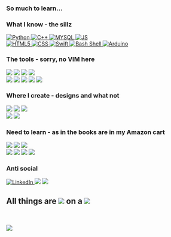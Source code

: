 ### So much to learn...
<!--  Skills -->
<h3>What I know - the sillz</h3>
<div class="column">
<a href="https://www.python.org">
<img alt="Python" src="https://img.shields.io/badge/Python-14354C?style=for-the-badge&logo=python&logoColor=white"/>
</a> <!-- Python -->
<a href="https://cplusplus.com">
<img alt="C++" src="https://img.shields.io/badge/C++-14354C?style=for-the-badge&logoColor=white"/>
</a> <!-- C++ -->
<a href="https://www.mysql.com">
<img alt="MYSQL" src="https://img.shields.io/badge/MySQL-00000F?style=for-the-badge&logo=mysql&logoColor=white"/>
</a> <!-- MYSQL -->
<a href="https://www.javascript.com">
<img alt="JS" src="https://img.shields.io/badge/JavaScript-323330?style=for-the-badge&logo=javascript&logoColor=F7DF1E"/>
</a> <!-- JS -->
</div>
<div class="column">
<a href="https://developer.mozilla.org/en-US/docs/Glossary/HTML5">
<img alt="HTML5" src="https://img.shields.io/badge/HTML5-E34F26?style=for-the-badge&logo=html5&logoColor=white"/>
</a> <!-- HTML5 -->
<a href="https://developer.mozilla.org/en-US/docs/Web/CSS">
<img alt="CSS" src="https://img.shields.io/badge/HTML5-E34F26?style=for-the-badge&logo=html5&logoColor=white"/>
</a> <!-- CSS -->
<a href="https://developer.apple.com/swift/">
<img alt="Swift" src="https://img.shields.io/badge/Swift-FA7343?style=for-the-badge&logo=swift&logoColor=white"/>
</a> <!-- Swift -->
<a href="https://www.tutorialspoint.com/unix/shell_scripting.htm">
<img alt="Bash Shell" src="https://img.shields.io/badge/Shell_Script-121011?style=for-the-badge&logo=gnu-bash&logoColor=white"/>
</a> <!-- Bash -->
<a href="https://www.arduino.cc">
<img alt="Arduino" src="https://img.shields.io/badge/Arduino-00979D?style=for-the-badge&logo=Arduino&logoColor=white"/>
</a> <!-- Arduino -->
</div>
<!-- Extra tools.  -->
<h3>The tools - sorry, no VIM here</h3>
<div class="column">
<img src="https://img.shields.io/badge/mac%20os-000000?style=for-the-badge&logo=apple&logoColor=white"/>  <!-- MAC OS -->
<img src="https://img.shields.io/badge/Ubuntu-E95420?style=for-the-badge&logo=ubuntu&logoColor=white"/>  <!-- Ubuntu -->
<img src="https://img.shields.io/badge/Emacs-%237F5AB6.svg?&style=for-the-badge&logo=gnu-emacs&logoColor=white"/>  <!-- Emacs -->
<img src="https://img.shields.io/badge/Visual_Studio_Code-0078D4?style=for-the-badge&logo=visual%20studio%20code&logoColor=white"/> <!-- VS Code -->
</div>
<div class="column">
<img src="https://img.shields.io/badge/Xcode-007ACC?style=for-the-badge&logo=Xcode&logoColor=white"/> <!-- XCode -->
<img src="https://img.shields.io/badge/sublime_text-%23575757.svg?&style=for-the-badge&logo=sublime-text&logoColor=important"/> <!-- Sublime -->
<img src="https://img.shields.io/badge/Notion-000000?style=for-the-badge&logo=notion&logoColor=white"/> <!-- Notion -->
<img src="https://img.shields.io/badge/Trello-0052CC?style=for-the-badge&logo=trello&logoColor=white"/> <!-- Trello -->
<img src="https://img.shields.io/badge/Jira-0052CC?style=for-the-badge&logo=Jira&logoColor=white"/> <!-- Jira -->
</div>
<!--  Design -->
<h3>Where I create - designs and what not</h3>
<div class="column">
<img src="https://img.shields.io/badge/Sketch-FFB387?style=for-the-badge&logo=sketch&logoColor=black"/> <!-- Sketch -->
<img src="https://img.shields.io/badge/Figma-F24E1E?style=for-the-badge&logo=figma&logoColor=white"/> <!-- Figma -->
<img src="https://img.shields.io/badge/Adobe%20XD-470137?style=for-the-badge&logo=Adobe%20XD&logoColor=#FF61F6"/> <!-- Adobe XD -->
</div>
<div class="column">
<img src="https://img.shields.io/badge/Adobe%20Creative%20Cloud-DA1F26?style=for-the-badge&logo=Adobe%20Creative%20Cloud&logoColor=white"/> <!-- Adobe CC -->
<img src="https://img.shields.io/badge/blender-%23F5792A.svg?style=for-the-badge&logo=blender&logoColor=white"/> <!-- Blender -->
</div>
<!--     Need to learn -->
<h3>Need to learn - as in the books are in my Amazon cart</h3>
<div class="column">
<img src="https://img.shields.io/badge/Amazon_AWS-232F3E?style=for-the-badge&logo=amazon-aws&logoColor=white"/> <!-- AWS -->
<img src="https://img.shields.io/badge/MongoDB-4EA94B?style=for-the-badge&logo=mongodb&logoColor=white"/> <!-- MONGO -->
<img src="https://img.shields.io/badge/Flutter-02569B?style=for-the-badge&logo=flutter&logoColor=white"/> <!-- Flutter -->
</div>
<div class="column">
<img src="https://img.shields.io/badge/Rust-000000?style=for-the-badge&logo=rust&logoColor=white"/> <!-- RUST -->
<img src="https://img.shields.io/badge/Svelte-4A4A55?style=for-the-badge&logo=svelte&logoColor=FF3E00"/> <!-- Svelte -->
<img src="https://img.shields.io/badge/Unity-100000?style=for-the-badge&logo=unity&logoColor=white"/> <!-- Unity -->
<img src="https://img.shields.io/badge/Salesforce-00A1E0?style=for-the-badge&logo=Salesforce&logoColor=white"/> <!-- Salesforce -->
<!--  Social -->
<h3>Anti social</h3>
<div class="row">
<div class="column">
<a target="_blank" rel="noopener noreferrer" href="https://www.linkedin.com/in/jaysinlord/" target="_blank" rel="noopener noreferrer">
<img alt="LinkedIn" src="https://img.shields.io/badge/LinkedIn-0077B5?style=for-the-badge&logo=linkedin&logoColor=white"/>
</a>  <!-- LinkedIn -->
<img src="https://img.shields.io/badge/Discord-7289DA?style=for-the-badge&logo=discord&logoColor=white"/> <!-- Discord -->
<img src="https://img.shields.io/badge/WhatsApp-25D366?style=for-the-badge&logo=whatsapp&logoColor=white"/> <!-- Whats app -->
</div>
</div>
<h2>All things are&nbsp;<img src="http://ForTheBadge.com/images/badges/built-with-love.svg"/>&nbsp;on a&nbsp;<img src="https://img.shields.io/badge/Apple-MacBook_Pro-999999?style=for-the-badge&logo=apple&logoColor=white"/></h2> <!-- Macbook -->
<br><br>
<img src="https://github-readme-stats.vercel.app/api/top-langs/?username=j-lord&count_private=true&show_icons=true&theme=blue-green&layout=compact"/>
<!-- All badges at: https://dev.to/envoy_/150-badges-for-github-pnk#skills -->
